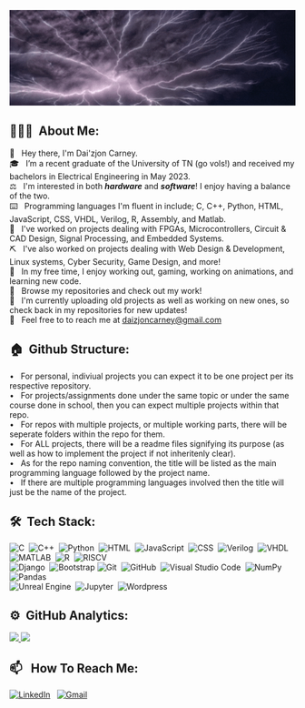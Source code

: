 ![BannerGIF](https://github.com/Daizjon/Daizjon/blob/main/logo.gif)

## 👨🏻‍💻 &nbsp;About Me:
 
👋 &nbsp; Hey there, I'm Dai'zjon Carney. \
🎓 &nbsp; I’m a recent graduate of the University of TN (go vols!) and received my bachelors in Electrical Engineering in May 2023. \
⚖️ &nbsp; I'm interested in both ***hardware*** and ***software***! I enjoy having a balance of the two. \
⌨️ &nbsp; Programming languages I'm fluent in include; C, C++, Python, HTML, JavaScript, CSS, VHDL, Verilog, R, Assembly, and Matlab. \
🔨 &nbsp; I've worked on projects dealing with FPGAs, Microcontrollers, Circuit & CAD Design, Signal Processing, and Embedded Systems. \
⛏  &nbsp; I've also worked on projects dealing with Web Design & Development, Linux systems, Cyber Security, Game Design, and more! \
💪 &nbsp; In my free time, I enjoy working out, gaming, working on animations, and learning new code. \
📜 &nbsp; Browse my repositories and check out my work! \
📅 &nbsp; I'm currently uploading old projects as well as working on new ones, so check back in my repositories for new updates! \
📨 &nbsp; Feel free to to reach me at daizjoncarney@gmail.com


## 🏠 &nbsp;Github Structure:
• &nbsp; For personal, indiviual projects you can expect it to be one project per its respective repository. \
• &nbsp; For projects/assignments done under the same topic or under the same course done in school, then you can expect multiple projects within that repo. \
• &nbsp; For repos with multiple projects, or multiple working parts, there will be seperate folders within the repo for them. \
• &nbsp; For ALL projects, there will be a readme files signifying its purpose (as well as how to implement the project if not inheritenly clear). \
• &nbsp; As for the repo naming convention, the title will be listed as the main programming language followed by the project name. \
• &nbsp; If there are multiple programming languages involved then the title will just be the name of the project. 


## 🛠 &nbsp;Tech Stack:
![C](https://img.shields.io/badge/-C-05122A?style=flat&logo=C&logoColor=A8B9CC)&nbsp;
![C++](https://img.shields.io/badge/-C++-05122A?style=flat&logo=C%2B%2B&logoColor=00599C)&nbsp;
![Python](https://img.shields.io/badge/-Python-05122A?style=flat&logo=python)&nbsp;
![HTML](https://img.shields.io/badge/-HTML-05122A?style=flat&logo=HTML5)&nbsp;
![JavaScript](https://img.shields.io/badge/-JavaScript-05122A?style=flat&logo=javascript)&nbsp;
![CSS](https://img.shields.io/badge/-CSS-05122A?style=flat&logo=CSS3&logoColor=1572B6)&nbsp;
![Verilog](https://img.shields.io/badge/-Verilog-05122A?style=flat&logo=Verilog&logoColor=FFA518)&nbsp;
![VHDL](https://img.shields.io/badge/-VHDL-05122A?style=flat&logo=VHDL&logoColor=FFA518)&nbsp;
![MATLAB](https://img.shields.io/badge/-MATLAB-05122A?style=flat&logo=MATLAB&logoColor=FFA518)&nbsp;
![R](https://img.shields.io/badge/-R-05122A?style=flat&logo=R&logoColor=FFA518)&nbsp;
![RISCV](https://img.shields.io/badge/-RISCV-05122A?style=flat&logo=RISCV&logoColor=FFA518)&nbsp;\
![Django](https://img.shields.io/badge/-Django-05122A?style=flat&logo=django&logoColor=092E20)&nbsp;
![Bootstrap](https://img.shields.io/badge/-Bootstrap-05122A?style=flat&logo=bootstrap&logoColor=563D7C)
![Git](https://img.shields.io/badge/-Git-05122A?style=flat&logo=git)&nbsp;
![GitHub](https://img.shields.io/badge/-GitHub-05122A?style=flat&logo=github)&nbsp;
![Visual Studio Code](https://img.shields.io/badge/-Visual%20Studio%20Code-05122A?style=flat&logo=visual-studio-code&logoColor=007ACC)&nbsp;
![NumPy](https://img.shields.io/badge/numpy%20-%23013243.svg?&style=flat&logo=numpy&logoColor=white)&nbsp;
![Pandas](https://img.shields.io/badge/pandas%20-%23150458.svg?&style=flat&logo=pandas&logoColor=white)&nbsp; \
![Unreal Engine](https://img.shields.io/badge/-Unreal%20Engine-05122A?style=flat&logo=Unreal-Engine&logoColor=007ACC)&nbsp;
![Jupyter](https://img.shields.io/badge/Jupyter%20-%23150458.svg?&style=flat&logo=Jupyter&logoColor=white)&nbsp;
![Wordpress](https://img.shields.io/badge/Wordpress%20-%23150458.svg?&style=flat&logo=Wordpress&logoColor=white)&nbsp;


## ⚙️ &nbsp;GitHub Analytics:

<p align="left">
<a href="https://github.com/Daizjon">
  <img height="180em" src="https://github-readme-stats-eight-theta.vercel.app/api?username=Daizjon&show_icons=true&theme=algolia&include_all_commits=true&count_private=true"/>
  <img height="180em" src="https://github-readme-stats-eight-theta.vercel.app/api/top-langs/?username=Daizjon&layout=compact&langs_count=8&theme=algolia"/>
</a>
</p>

## 📫 &nbsp; How To Reach Me:
<a href="https://www.linkedin.com/in/daizjon-carney/"><img alt="LinkedIn" src="https://img.shields.io/badge/linkedin%20-%230077B5.svg?&style=flat&logo=linkedin&logoColor=white"/></a> &nbsp;
<a href="mailto:daizjoncarney@gmail.com"><img alt="Gmail" src="https://img.shields.io/badge/Gmail-D14836?style=flat&logo=gmail&logoColor=white" /></a> &nbsp;
<!--<a href="https://instagram.com/zjondai"><img src="https://img.shields.io/badge/-@zjondai-E4405F?style=flat&logo=Instagram&logoColor=white"/></a> &nbsp;-->


